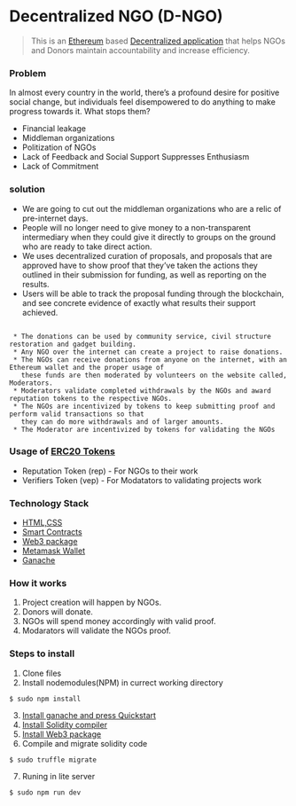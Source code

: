 # Decentralized NGO (D-NGO) 
> This is an [Ethereum](https://ethereum.org/en/) based [Decentralized application](https://blockchainhub.net/decentralized-applications-dapps/)  that helps NGOs and Donors maintain accountability and increase efficiency.

### Problem
In almost every country in the world, there’s a profound desire for positive social change, but individuals feel disempowered to do anything to make progress towards it. What stops them?
* Financial leakage
* Middleman organizations
* Politization of NGOs
* Lack of Feedback and Social Support Suppresses Enthusiasm
* Lack of Commitment

### solution
* We are going to cut out the middleman organizations who are a relic of pre-internet days.
* People will no longer need to give money to a non-transparent intermediary when they could give it directly to groups on the ground who are ready to take direct action.
* We uses decentralized curation of proposals, and proposals that are approved have to show proof that they’ve taken the actions they outlined in their submission for funding, as well as reporting on the results. 
* Users will be able to track the proposal funding through the blockchain, and see concrete evidence of exactly what results their support achieved.

```

 * The donations can be used by community service, civil structure restoration and gadget building. 
 * Any NGO over the internet can create a project to raise donations.
 * The NGOs can receive donations from anyone on the internet, with an Ethereum wallet and the proper usage of
   these funds are then moderated by volunteers on the website called, Moderators.
 * Moderators validate completed withdrawals by the NGOs and award reputation tokens to the respective NGOs.
 * The NGOs are incentivized by tokens to keep submitting proof and perform valid transactions so that 
   they can do more withdrawals and of larger amounts.
 * The Moderator are incentivized by tokens for validating the NGOs

```

### Usage of [ERC20 Tokens](https://cointelegraph.com/explained/erc-20-tokens-explained)
   - Reputation Token (rep) - For NGOs to their work
   - Verifiers Token (vep)  - For Modatators to validating projects work
   
### Technology Stack
   - [HTML,CSS](https://www.w3.org/standards/webdesign/htmlcss.html)
   - [Smart Contracts](https://www.ibm.com/blogs/blockchain/2018/07/what-are-smart-contracts-on-blockchain/)
   - [Web3 package](https://github.com/ethereum/web3.js/)
   - [Metamask Wallet](https://medium.com/@seanschoi/what-is-metamask-really-what-is-it-7bc1bf48c75)
   - [Ganache](https://www.trufflesuite.com/docs/ganache/quickstart)



### How it works
 1. Project creation will happen by NGOs.
 2. Donors will donate.  
 3. NGOs will spend money accordingly with valid proof.
 4. Modarators will validate the NGOs proof.
 
 ### Steps to install 
 1. Clone files
 2. Install nodemodules(NPM) in currect working directory
 ```
 $ sudo npm install
 ```
 3. [Install ganache and press Quickstart](https://youtu.be/3PBR4r9aKSg)
 4. [Install Solidity compiler](https://solidity.readthedocs.io/en/v0.5.3/installing-solidity.html)
 5. [Install Web3 package](https://www.npmjs.com/package/web3)
 6. Compile and migrate solidity code
 ```
 $ sudo truffle migrate
 ```
 7. Runing in lite server
 ```
 $ sudo npm run dev
 ```




